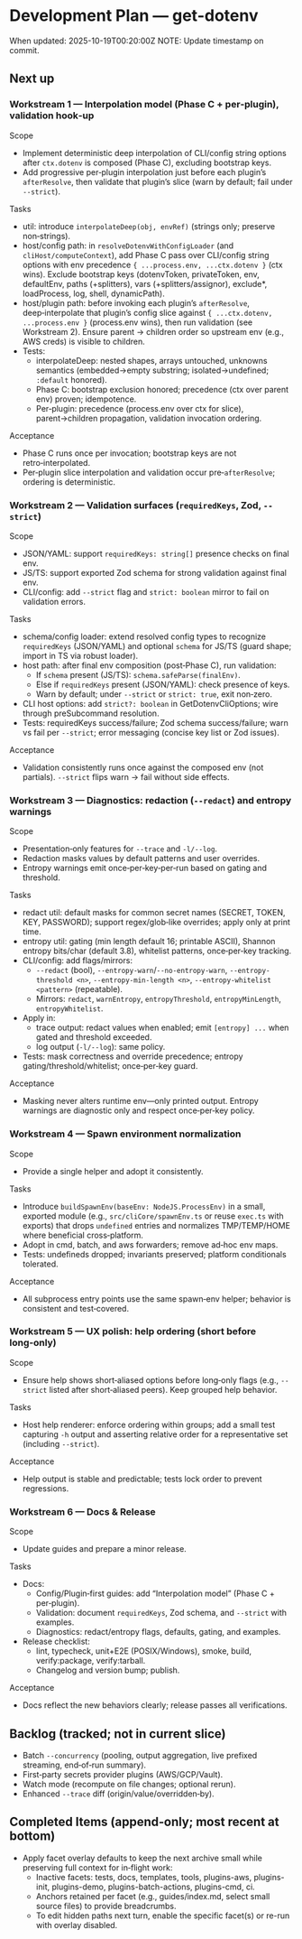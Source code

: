 # Development Plan — get-dotenv

When updated: 2025-10-19T00:20:00Z
NOTE: Update timestamp on commit.

## Next up

### Workstream 1 — Interpolation model (Phase C + per‑plugin), validation hook‑up

Scope
- Implement deterministic deep interpolation of CLI/config string options after `ctx.dotenv` is composed (Phase C), excluding bootstrap keys.
- Add progressive per‑plugin interpolation just before each plugin’s `afterResolve`, then validate that plugin’s slice (warn by default; fail under `--strict`).

Tasks
- util: introduce `interpolateDeep(obj, envRef)` (strings only; preserve non‑strings).
- host/config path: in `resolveDotenvWithConfigLoader` (and `cliHost/computeContext`), add Phase C pass over CLI/config string options with env precedence `{ ...process.env, ...ctx.dotenv }` (ctx wins). Exclude bootstrap keys (dotenvToken, privateToken, env, defaultEnv, paths (+splitters), vars (+splitters/assignor), exclude*, loadProcess, log, shell, dynamicPath).
- host/plugin path: before invoking each plugin’s `afterResolve`, deep‑interpolate that plugin’s config slice against `{ ...ctx.dotenv, ...process.env }` (process.env wins), then run validation (see Workstream 2). Ensure parent → children order so upstream env (e.g., AWS creds) is visible to children.
- Tests:
  - interpolateDeep: nested shapes, arrays untouched, unknowns semantics (embedded→empty substring; isolated→undefined; `:default` honored).
  - Phase C: bootstrap exclusion honored; precedence (ctx over parent env) proven; idempotence.
  - Per‑plugin: precedence (process.env over ctx for slice), parent→children propagation, validation invocation ordering.

Acceptance
- Phase C runs once per invocation; bootstrap keys are not retro‑interpolated.
- Per‑plugin slice interpolation and validation occur pre‑`afterResolve`; ordering is deterministic.

### Workstream 2 — Validation surfaces (`requiredKeys`, Zod, `--strict`)

Scope
- JSON/YAML: support `requiredKeys: string[]` presence checks on final env.
- JS/TS: support exported Zod schema for strong validation against final env.
- CLI/config: add `--strict` flag and `strict: boolean` mirror to fail on validation errors.

Tasks
- schema/config loader: extend resolved config types to recognize `requiredKeys` (JSON/YAML) and optional `schema` for JS/TS (guard shape; import in TS via robust loader).
- host path: after final env composition (post‑Phase C), run validation:
  - If `schema` present (JS/TS): `schema.safeParse(finalEnv)`.
  - Else if `requiredKeys` present (JSON/YAML): check presence of keys.
  - Warn by default; under `--strict` or `strict: true`, exit non‑zero.
- CLI host options: add `strict?: boolean` in GetDotenvCliOptions; wire through preSubcommand resolution.
- Tests: requiredKeys success/failure; Zod schema success/failure; warn vs fail per `--strict`; error messaging (concise key list or Zod issues).

Acceptance
- Validation consistently runs once against the composed env (not partials). `--strict` flips warn → fail without side effects.

### Workstream 3 — Diagnostics: redaction (`--redact`) and entropy warnings

Scope
- Presentation‑only features for `--trace` and `-l/--log`.
- Redaction masks values by default patterns and user overrides.
- Entropy warnings emit once‑per‑key‑per‑run based on gating and threshold.

Tasks
- redact util: default masks for common secret names (SECRET, TOKEN, KEY, PASSWORD); support regex/glob‑like overrides; apply only at print time.
- entropy util: gating (min length default 16; printable ASCII), Shannon entropy bits/char (default 3.8), whitelist patterns, once‑per‑key tracking.
- CLI/config: add flags/mirrors:
  - `--redact` (bool), `--entropy-warn`/`--no-entropy-warn`, `--entropy-threshold <n>`, `--entropy-min-length <n>`, `--entropy-whitelist <pattern>` (repeatable).
  - Mirrors: `redact`, `warnEntropy`, `entropyThreshold`, `entropyMinLength`, `entropyWhitelist`.
- Apply in:
  - trace output: redact values when enabled; emit `[entropy] ...` when gated and threshold exceeded.
  - log output (`-l/--log`): same policy.
- Tests: mask correctness and override precedence; entropy gating/threshold/whitelist; once‑per‑key guard.

Acceptance
- Masking never alters runtime env—only printed output. Entropy warnings are diagnostic only and respect once‑per‑key policy.

### Workstream 4 — Spawn environment normalization

Scope
- Provide a single helper and adopt it consistently.

Tasks
- Introduce `buildSpawnEnv(baseEnv: NodeJS.ProcessEnv)` in a small, exported module (e.g., `src/cliCore/spawnEnv.ts` or reuse `exec.ts` with exports) that drops `undefined` entries and normalizes TMP/TEMP/HOME where beneficial cross‑platform.
- Adopt in cmd, batch, and aws forwarders; remove ad‑hoc env maps.
- Tests: undefineds dropped; invariants preserved; platform conditionals tolerated.

Acceptance
- All subprocess entry points use the same spawn‑env helper; behavior is consistent and test‑covered.

### Workstream 5 — UX polish: help ordering (short before long‑only)

Scope
- Ensure help shows short‑aliased options before long‑only flags (e.g., `--strict` listed after short‑aliased peers). Keep grouped help behavior.

Tasks
- Host help renderer: enforce ordering within groups; add a small test capturing `-h` output and asserting relative order for a representative set (including `--strict`).

Acceptance
- Help output is stable and predictable; tests lock order to prevent regressions.

### Workstream 6 — Docs & Release

Scope
- Update guides and prepare a minor release.

Tasks
- Docs:
  - Config/Plugin‑first guides: add “Interpolation model” (Phase C + per‑plugin).
  - Validation: document `requiredKeys`, Zod schema, and `--strict` with examples.
  - Diagnostics: redact/entropy flags, defaults, gating, and examples.
- Release checklist:
  - lint, typecheck, unit+E2E (POSIX/Windows), smoke, build, verify:package, verify:tarball.
  - Changelog and version bump; publish.

Acceptance
- Docs reflect the new behaviors clearly; release passes all verifications.

## Backlog (tracked; not in current slice)

- Batch `--concurrency` (pooling, output aggregation, live prefixed streaming, end‑of‑run summary).
- First‑party secrets provider plugins (AWS/GCP/Vault).
- Watch mode (recompute on file changes; optional rerun).
- Enhanced `--trace` diff (origin/value/overridden‑by).

## Completed Items (append‑only; most recent at bottom)

- Apply facet overlay defaults to keep the next archive small while preserving full context for in‑flight work:
  - Inactive facets: tests, docs, templates, tools, plugins-aws, plugins-init, plugins-demo, plugins-batch-actions, plugins-cmd, ci.
  - Anchors retained per facet (e.g., guides/index.md, select small source files) to provide breadcrumbs.
  - To edit hidden paths next turn, enable the specific facet(s) or re-run with overlay disabled.
